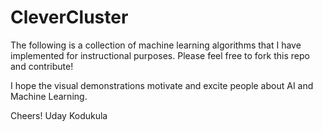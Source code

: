CleverCluster
=============

The following is a collection of machine learning algorithms that I have implemented for instructional purposes. Please feel free to fork this repo and contribute!

I hope the visual demonstrations motivate and excite people about AI and Machine Learning.

Cheers!
Uday Kodukula
